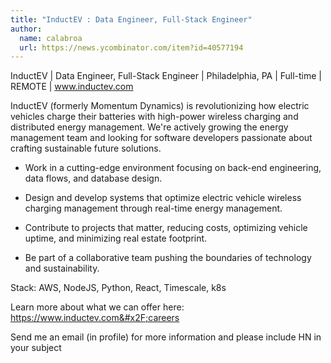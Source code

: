 ```yaml
---
title: "InductEV : Data Engineer, Full-Stack Engineer"
author:
  name: calabroa
  url: https://news.ycombinator.com/item?id=40577194
---
```

InductEV | Data Engineer, Full-Stack Engineer | Philadelphia, PA | Full-time | REMOTE | www.inductev.com

InductEV (formerly Momentum Dynamics) is revolutionizing how electric vehicles charge their batteries with high-power wireless charging and distributed energy management. We&#x27;re actively growing the energy management team and looking for software developers passionate about crafting sustainable future solutions.

* Work in a cutting-edge environment focusing on back-end engineering, data flows, and database design.

* Design and develop systems that optimize electric vehicle wireless charging management through real-time energy management.

* Contribute to projects that matter, reducing costs, optimizing vehicle uptime, and minimizing real estate footprint.

* Be part of a collaborative team pushing the boundaries of technology and sustainability.

Stack: AWS, NodeJS, Python, React, Timescale, k8s

Learn more about what we can offer here: <a href="https:&#x2F;&#x2F;www.inductev.com&#x2F;careers" rel="nofollow">https:&#x2F;&#x2F;www.inductev.com&#x2F;careers</a>

Send me an email (in profile) for more information and please include HN in your subject
